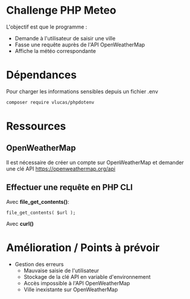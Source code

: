 # Challenge PHP Meteo

L'objectif est que le programme :

* Demande à l'utilisateur de saisir une ville
* Fasse une requête auprès de l'API OpenWeatherMap
* Affiche la météo correspondante

# Dépendances

Pour charger les informations sensibles depuis un fichier .env

```bash
composer require vlucas/phpdotenv
```

# Ressources

## OpenWeatherMap
    
Il est nécessaire de créer un compte sur OpenWeatherMap et demander une clé API
https://openweathermap.org/api

## Effectuer une requête en PHP CLI

Avec **file_get_contents()**:

``file_get_contents( $url );``

Avec **curl()**


# Amélioration / Points à prévoir

* Gestion des erreurs
  * Mauvaise saisie de l'utilisateur
  * Stockage de la clé API en variable d'environnement
  * Accès impossible à l'API OpenWeatherMap
  * Ville inexistante sur OpenWeatherMap